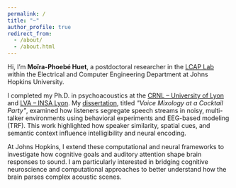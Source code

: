 ```yaml
---
permalink: /
title: "~"
author_profile: true
redirect_from: 
  - /about/
  - /about.html
---
```


Hi, I’m **Moïra-Phoebé Huet**, a postdoctoral researcher in the [LCAP Lab](https://engineering.jhu.edu/lcap/) within the Electrical and Computer Engineering Department at Johns Hopkins University.

I completed my Ph.D. in psychoacoustics at the [CRNL – University of Lyon](https://www.crnl.fr/en/equipe/cap?language=en) and [LVA – INSA Lyon](https://lva.insa-lyon.fr/). My [dissertation](https://theses.hal.science/tel-03178835/file/these.pdf), titled *"Voice Mixology at a Cocktail Party"*, examined how listeners segregate speech streams in noisy, multi-talker environments using behavioral experiments and EEG-based modeling (TRF). This work highlighted how speaker similarity, spatial cues, and semantic context influence intelligibility and neural encoding.

At Johns Hopkins, I extend these computational and neural frameworks to investigate how cognitive goals and auditory attention shape brain responses to sound. I am particularly interested in bridging cognitive neuroscience and computational approaches to better understand how the brain parses complex acoustic scenes.
